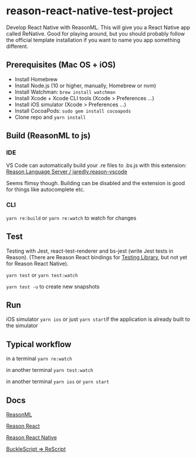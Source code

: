 # reason-react-native-test-project

Develop React Native with ReasonML. This will give you a React Native app called ReNative. Good for playing around, but you should probably follow the official template installation if you want to name you app something different. 

## Prerequisites (Mac OS + iOS)
* Install Homebrew
* Install Node.js (10 or higher, manually, Homebrew or nvm)
* Install Watchman: `brew install watchman`
* Install Xcode + Xcode CLI tools (Xcode > Preferences ...)
* Install iOS simulator (Xcode > Preferences ...)
* Install CocoaPods: `sudo gem install cocoapods`
* Clone repo and `yarn install`

## Build (ReasonML to js)

### IDE
VS Code can automatically build your .re files to .bs.js with this extension: [Reason Language Server / jaredly.reason-vscode](https://marketplace.visualstudio.com/items?itemName=jaredly.reason-vscode)

Seems flimsy though. Building can be disabled and the extension is good for things like autocomplete etc.

### CLI
`yarn re:build` or `yarn re:watch` to watch for changes

## Test
Testing with Jest, react-test-renderer and bs-jest (write Jest tests in Reason). (There are Reason React bindings for [Testing Library](https://testing-library.com/), but not yet for Reason React Native).

`yarn test` or `yarn test:watch`

`yarn test -u` to create new snapshots

## Run

iOS simulator `yarn ios` or just `yarn start`if the application is already built to the simulator

## Typical workflow

in a terminal `yarn re:watch`

in another terminal `yarn test:watch`

in another terminal `yarn ios` or `yarn start`

## Docs
[ReasonML](https://reasonml.github.io/en/)

[Reason React](https://reasonml.github.io/reason-react/)

[Reason React Native](https://reason-react-native.github.io/en/docs/)

[BuckleScript => ReScript](https://rescript-lang.org/)
